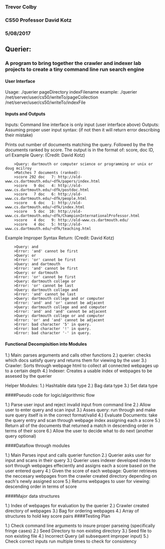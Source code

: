 ### Trevor Colby
### CS50 Professor David Kotz
### 5/08/2017

## Querier:
### A program to bring together the crawler and indexer lab projects to create a tiny command line run search engine

#### User Interface
Usage: ./querier pageDirectory indexFilename
example: ./querier /net/server/user/cs50/writeTo/pageCollection /net/server/user/cs50/writeTo/indexFile

#### Inputs and Outputs
Inputs: Command line interface is only input (user interface above)
Outputs: Assuming proper user input syntax: (if not then it will return error describing their mistake)

Prints out number of documents matching the query. Followed by the the documents ranked by score. The output is in the format of: score, doc ID, url
Example Query: (Credit: David Kotz)

		>Query: dartmouth or computer science or programming or unix or doug mcilroy 
		>Matches 7 documents (ranked):
		>score 292 doc   7: http://old-www.cs.dartmouth.edu/~dfk/papers/index.html
		>score   9 doc   4: http://old-www.cs.dartmouth.edu/~dfk/postdoc.html
		>score   7 doc   6: http://old-www.cs.dartmouth.edu/~dfk/people.html
		>score   6 doc   1: http://old-www.cs.dartmouth.edu/~dfk/index.html
		>score   5 doc  10: http://old-www.cs.dartmouth.edu/~dfk/ChampionInternationalProfessor.html
		>score   4 doc   9: http://old-www.cs.dartmouth.edu/
		>score   4 doc   5: http://old-www.cs.dartmouth.edu/~dfk/teaching.html
Example Improper Syntax Return: (Credit: David Kotz)

		>Query: and 
		>Error: 'and' cannot be first
		>Query: or 
		>Error: 'or' cannot be first
		>Query: and dartmouth 
		>Error: 'and' cannot be first
		>Query: or dartmouth 
		>Error: 'or' cannot be first
		>Query: dartmouth college or 
		>Error: 'or' cannot be last
		>Query: dartmouth college and 
		>Error: 'and' cannot be last
		>Query: dartmouth college and or computer 
		>Error: 'and' and 'or' cannot be adjacent
		>Query: dartmouth college and and computer 
		>Error: 'and' and 'and' cannot be adjacent
		>Query: dartmouth college or and computer 
		>Error: 'or' and 'and' cannot be adjacent
		>Error: bad character '5' in query.
		>Error: bad character '!' in query.
		>Error: bad character '-' in query.

#### Functional Decompisition into Modules

1.) Main: parses arguments and calls other functions
2.) querier: checks which docs satisfy query and returns them for viewing by the user
3.) Crawler: Sorts through webpage html to collect all connected webpages up to a certain depth
4.) Indexer: Creates a usable index of webpages to be assesed by the querier

Helper Modules:
1.) Hashtable data type
2.) Bag data type
3.) Set data type

####Pseudo code for logic/algorithmic flow

1.) Parse user input and reject invalid input from command line
2.) Allow user to enter query and scan input
3.) Asses query: run through and make sure query itself is in the correct format/valid
4.) Evaluate Documents: take the query entry and scan through webpage index assigning each a score
5.) Return all of the documents that returned a match in descending order in terms of their score
6.) Allow the user to decide what to do next (another query optional)

####Dataflow through modules

1.) Main Parses input and calls querier function
2.) Querier asks user for input and scans in their query
3.) Querier uses indexer developed index to sort through webpages effeciently and assigns each a score based on the user entered query
4.) Given the score of each webpage: Querier retrieves the neccesary webpages from the crawler created directory depending on each's newly assigned score
5.) Returns webpages to user for viewing: descending order in terms of score

####Major data structures

1.) Index of webpages for evaluation by the querier
2.) Crawler created directory of webpages 
3.) Bag for ordering webpages
4.) Array of structures to hold key score pairs 
####Testing Plan

1.) Check command line arguments to insure proper parseing (specifically fringe cases)
2.) Seed Directory to non existing directory
3.) Seed file to non existing file
4.) Incorrect Query (all subsequent improper input)
5.) Check correct inputs run multiple times to check for consistency


